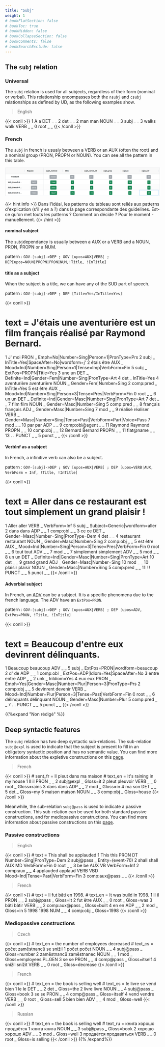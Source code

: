 ```yaml
---
title: "Subj"
weight: 1
# bookFlatSection: false
# bookToc: true
# bookHidden: false
# bookCollapseSection: false
# bookComments: false
# bookSearchExclude: false
---
```


## The `subj` relation 

### Universal

The `subj` relation is used for all subjects, regardless of their form (nominal or verbal). This relationship encompasses both the `nsubj` and `csubj` relationships as defined by UD, as the following examples show.

> English

{{< conll >}}
      1	A	a	DET	_	_	2	det	_	_
      2	man	man	NOUN	_	_	3	subj	_	_
      3	walks	walk	VERB	_	_	0	root	_	_
{{< /conll >}}



### French
The `subj` in french is usualy between a VERB or an AUX (often the root) and a nominal group (PRON, PROPN or NOUN). You can see all the pattern in this table. 

![extrait_image](/images/tableau_subj_test.png)

{{< hint info >}}
Dans l'idéal, les patterns du tableau sont reliés aux patterns d'explication (s'il y en a ?) dans la page correspondante des guidelines. Est-ce qu'on met touts les patterns ? Comment on décide ? Pour le moment - manuellement. 
{{< /hint >}}


#### nominal subject 
The `subj`dependancy is usually between a AUX or a VERB and a NOUN, PRON, PROPN or a NUM. 

pattern : `GOV-[subj]->DEP ; GOV [upos=AUX|VERB] ; DEP[upos=NOUN|PROPN|PRON|NUM,!Title, !InTitle]`

#### title as a subject 

When the subject is a title, we can have any of the SUD part of speech. 

pattern : `GOV-[subj]->DEP ; DEP [Title=Yes/InTitle=Yes]`

{{< conll >}}
# text = J'étais une aventurière est un film français réalisé par Raymond Bernard.
1	J'	moi	PRON	_	Emph=No|Number=Sing|Person=1|PronType=Prs	2	subj	_	InTitle=Yes|SpaceAfter=No|wordform=j'
2	étais	être	AUX	_	Mood=Ind|Number=Sing|Person=1|Tense=Imp|VerbForm=Fin	5	subj	_	ExtPos=PROPN|Title=Yes
3	une	un	DET	_	Definite=Ind|Gender=Fem|Number=Sing|PronType=Art	4	det	_	InTitle=Yes
4	aventurière	aventurière	NOUN	_	Gender=Fem|Number=Sing	2	comp:pred	_	InTitle=Yes
5	est	être	AUX	_	Mood=Ind|Number=Sing|Person=3|Tense=Pres|VerbForm=Fin	0	root	_	_
6	un	un	DET	_	Definite=Ind|Gender=Masc|Number=Sing|PronType=Art	7	det	_	_
7	film	film	NOUN	_	Gender=Masc|Number=Sing	5	comp:pred	_	_
8	français	français	ADJ	_	Gender=Masc|Number=Sing	7	mod	_	_
9	réalisé	réaliser	VERB	_	Gender=Masc|Number=Sing|Tense=Past|VerbForm=Part|Voice=Pass	7	mod	_	_
10	par	par	ADP	_	_	9	comp:obl@agent	_	_
11	Raymond	Raymond	PROPN	_	_	10	comp:obj	_	_
12	Bernard	Bernard	PROPN	_	_	11	flat@name	_	_
13	.	.	PUNCT	_	_	5	punct	_	_
{{< /conll >}}

#### VerbInf as a subject 

In French, a infinitive verb can also be a subject. 

pattern : `GOV-[subj]->DEP ; GOV [upos=AUX|VERB] ; DEP [upos=VERB|AUX, VerbForm = Inf, !Title, !InTitle]`

{{< conll >}}
# text = Aller dans ce restaurant est tout simplement un grand plaisir !
1	Aller	aller	VERB	_	VerbForm=Inf	5	subj	_	Subject=Generic|wordform=aller
2	dans	dans	ADP	_	_	1	comp:obl	_	_
3	ce	ce	DET	_	Gender=Masc|Number=Sing|PronType=Dem	4	det	_	_
4	restaurant	restaurant	NOUN	_	Gender=Masc|Number=Sing	2	comp:obj	_	_
5	est	être	AUX	_	Mood=Ind|Number=Sing|Person=3|Tense=Pres|VerbForm=Fin	0	root	_	_
6	tout	tout	ADV	_	_	7	mod	_	_
7	simplement	simplement	ADV	_	_	5	mod	_	_
8	un	un	DET	_	Definite=Ind|Gender=Masc|Number=Sing|PronType=Art	10	det	_	_
9	grand	grand	ADJ	_	Gender=Masc|Number=Sing	10	mod	_	_
10	plaisir	plaisir	NOUN	_	Gender=Masc|Number=Sing	5	comp:pred	_	_
11	!	!	PUNCT	_	_	5	punct	_	_
{{< /conll >}}

#### Adverbial subject 

In French, an [ADV](adv.md) can be a subject. It is a specific phenomena due to the french language. The ADV have an  `ExtPos=PRON`. 

pattern : `GOV-[subj]->DEP ; GOV [upos=AUX|VERB] ; DEP [upos=ADV, ExtPos=PRON, !Title, !InTitle]`

{{< conll >}}
# text = Beaucoup d'entre eux devinrent délinquants.
1	Beaucoup	beaucoup	ADV	_	_	5	subj	_	ExtPos=PRON|wordform=beaucoup
2	d'	de	ADP	_	_	1	comp:obl	_	ExtPos=ADP|Idiom=Yes|SpaceAfter=No
3	entre	entre	ADP	_	_	2	unk	_	InIdiom=Yes
4	eux	eux	PRON	_	Emph=Yes|Gender=Masc|Number=Plur|Person=3|PronType=Prs	2	comp:obj	_	_
5	devinrent	devenir	VERB	_	Mood=Ind|Number=Plur|Person=3|Tense=Past|VerbForm=Fin	0	root	_	_
6	délinquants	délinquant	NOUN	_	Gender=Masc|Number=Plur	5	comp:pred	_	_
7	.	.	PUNCT	_	_	5	punct	_	_
{{< /conll >}}

{{%expand "Non rédigé" %}}
## Deep syntactic features

The `subj` relation has two deep syntactic sub-relations. The sub-relation `subj@expl` is used to indicate that the subject is present to fill in an obligatory syntactic position and has no semantic value. You can find more information about the expletive constructions on this [page](../../deep_features/expletive).

> French

{{< conll >}}
      # sent_fr = Il pleut dans ma maison
      # text_en = It's raining in my house
      1	Il	il	PRON	_	_	2	subj@expl	_	Gloss=it
      2	pleut	pleuvoir	VERB	_	_	0	root	_	Gloss=rains
      3	dans	dans	ADP	_	_	2	mod	_	Gloss=in
      4	ma	son	DET	_	_	5	det	_	Gloss=my
      5	maison	maison	NOUN	_	_	3	comp:obj	_	Gloss=house
{{< /conll >}}

Meanwhile, the sub-relation `subj@pass` is used to indicate a passive construction. This sub-relation can be used for both standard passive constructions, and for mediopassive constructions.
You can find more information about passive constructions on this [page](../../deep_features/pass).

### Passive constructions

> English

{{< conll >}}
      # text = This shall be applauded
      1	This	this	PRON	DT	Number=Sing|PronType=Dem	2	subj@pass	_	Entity=(event-70)
      2	shall	shall	AUX	MD	VerbForm=Fin	0	root	_	_
      3	be	be	AUX	VB	VerbForm=Inf	2	comp:aux	_	_
      4	applauded	applaud	VERB	VBD	Mood=Ind|Tense=Past|VerbForm=Fin	3	comp:aux@pass	_	_
{{< /conll >}}


> French

{{< conll >}}
      # text = Il fut bâti en 1998.
      # text_en = It was build in 1998.
      1	Il	il	PRON	_	_	2	subj@pass	_	Gloss=It
      2	fut	être	AUX	_	_	0	root	_	Gloss=was
      3	bâti	bâtir	VERB	_	_	2	comp:aux@pass	_	Gloss=built
      4	en	en	ADP	_	_	2	mod	_	Gloss=in
      5	1998	1998	NUM	_	_	4	comp:obj	_	Gloss=1998
{{< /conll >}}

### Mediopassive constructions

> Czech

{{< conll >}}
      # text_en = the number of employees decreased
      # text_cs = počet zaměstnanců se snížil
      1	počet	počet	NOUN	_	_	4	subj@pass	_	Gloss=number
      2	zaměstnanců	zaměstnanec	NOUN	_	_	1	mod	_	Gloss=employees.PL.GEN
      3	se	se	PRON	_	_	4	comp@pass	_	Gloss=itself
      4	snížil	snížit	VERB	_	_	0	root	_	Gloss=decrease
{{< /conll >}}

> French

{{< conll >}}
      # text_en = the book is selling well
      # text_cs = le livre se vend bien
      1	le	le	DET	_	_	2	det	_	Gloss=the
      2	livre	livre	NOUN	_	_	4	subj@pass	_	Gloss=book
      3	se	se	PRON	_	_	4	comp@pass	_	Gloss=itself
      4	vend	vendre	VERB	_	_	0	root	_	Gloss=sell
      5	bien	bien	ADV	_	_	4	mod	_	Gloss=well
{{< /conll >}}

> Russian

{{< conll >}}
      # text_en = the book is selling well
      # text_ru = книга хорошо продаётся
      1	книга	книга	NOUN	_	_	3	subj@pass	_	Gloss=book
      2	хорошо	хорошо	ADV	_	_	3	mod	_	Gloss=well
      3	продаётся	продаваться	VERB	_	_	0	root	_	Gloss=is selling
{{< /conll >}}
{{% /expand%}}